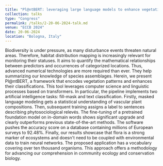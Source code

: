```yaml
---
title: "Pl@ntBERT: leveraging large language models to enhance vegetation classification through species composition analysis"
collection: talks
type: "Congress"
permalink: /talks/2-20-06-2024-talk.md
venue: "ECCB 2024"
date: 20-06-2024
location: "Bologna, Italy"
---
```


Biodiversity is under pressure, as many disturbance events threaten natural areas.
Therefore, habitat distribution mapping is increasingly relevant for monitoring their statuses.
It aims to quantify the mathematical relationships between predictors and occurrences of categorized locations.
Thus, advanced numerical technologies are more required than ever.
They help summarizing our knowledge of species assemblages.
Herein, we present Pl@ntBERT, a framework that encodes vegetation patterns and enhances their classifications.
This tool leverages computer science and linguistic processes based on transformers.
In particular, the pipeline implements two artificial intelligence tasks: fill-mask and text classification.
Firstly, masked language modeling gets a statistical understanding of vascular plant compositions.
Then, subsequent training assigns a label to sentences describing phytosociological relevés.
The fine-tuning of a pretrained foundation model on in-domain words shows significant upgrade and clearly outperforms previous state-of-the-art methods.
The software pushes the accuracy score on a database containing millions of European surveys to 92.48%.
Finally, our results showcase that flora is a strong marker of ecosystems and doesn't need to be coupled with environmental data to train neural networks.
The proposed application has a vocabulary covering over ten thousand organisms.
This approach offers a methodology for advancing our comprehension in community ecology and conservation biology.
